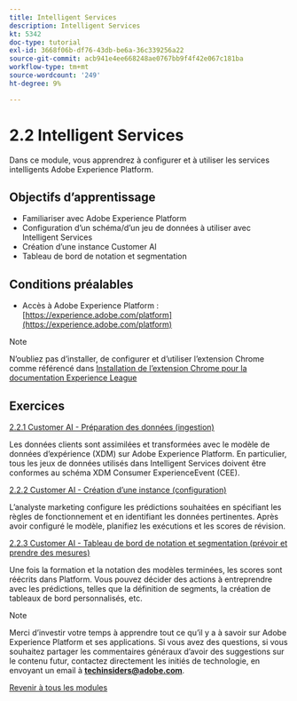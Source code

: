 ```yaml
---
title: Intelligent Services
description: Intelligent Services
kt: 5342
doc-type: tutorial
exl-id: 3668f06b-df76-43db-be6a-36c339256a22
source-git-commit: acb941e4ee668248ae0767bb9f4f42e067c181ba
workflow-type: tm+mt
source-wordcount: '249'
ht-degree: 9%

---
```


# 2.2 Intelligent Services

Dans ce module, vous apprendrez à configurer et à utiliser les services intelligents Adobe Experience Platform.

## Objectifs d’apprentissage

- Familiariser avec Adobe Experience Platform
- Configuration d’un schéma/d’un jeu de données à utiliser avec Intelligent Services
- Création d’une instance Customer AI
- Tableau de bord de notation et segmentation

## Conditions préalables

- Accès à Adobe Experience Platform : [https://experience.adobe.com/platform](https://experience.adobe.com/platform)

>[!NOTE]
>
>N’oubliez pas d’installer, de configurer et d’utiliser l’extension Chrome comme référencé dans [Installation de l’extension Chrome pour la documentation Experience League](../../gettingstarted/gettingstarted/ex1.md)

## Exercices

[2.2.1 Customer AI - Préparation des données (ingestion)](./ex1.md)

Les données clients sont assimilées et transformées avec le modèle de données d’expérience (XDM) sur Adobe Experience Platform. En particulier, tous les jeux de données utilisés dans Intelligent Services doivent être conformes au schéma XDM Consumer ExperienceEvent (CEE).

[2.2.2 Customer AI - Création d’une instance (configuration)](./ex2.md)

L’analyste marketing configure les prédictions souhaitées en spécifiant les règles de fonctionnement et en identifiant les données pertinentes. Après avoir configuré le modèle, planifiez les exécutions et les scores de révision.

[2.2.3 Customer AI - Tableau de bord de notation et segmentation (prévoir et prendre des mesures)](./ex3.md)

Une fois la formation et la notation des modèles terminées, les scores sont réécrits dans Platform. Vous pouvez décider des actions à entreprendre avec les prédictions, telles que la définition de segments, la création de tableaux de bord personnalisés, etc.

>[!NOTE]
>
>Merci d’investir votre temps à apprendre tout ce qu’il y a à savoir sur Adobe Experience Platform et ses applications. Si vous avez des questions, si vous souhaitez partager les commentaires généraux d’avoir des suggestions sur le contenu futur, contactez directement les initiés de technologie, en envoyant un email à **techinsiders@adobe.com**.

[Revenir à tous les modules](../../../overview.md)
